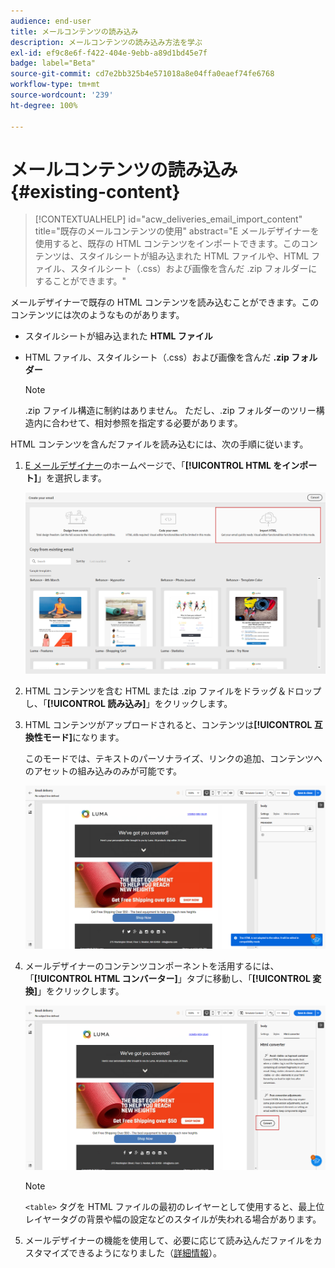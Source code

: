 ```yaml
---
audience: end-user
title: メールコンテンツの読み込み
description: メールコンテンツの読み込み方法を学ぶ
exl-id: ef9c8e6f-f422-404e-9ebb-a89d1bd45e7f
badge: label="Beta"
source-git-commit: cd7e2bb325b4e571018a8e04ffa0eaef74fe6768
workflow-type: tm+mt
source-wordcount: '239'
ht-degree: 100%

---
```


# メールコンテンツの読み込み {#existing-content}

>[!CONTEXTUALHELP]
>id="acw_deliveries_email_import_content"
>title="既存のメールコンテンツの使用"
>abstract="E メールデザイナーを使用すると、既存の HTML コンテンツをインポートできます。このコンテンツは、スタイルシートが組み込まれた HTML ファイルや、HTML ファイル、スタイルシート（.css）および画像を含んだ .zip フォルダーにすることができます。"

メールデザイナーで既存の HTML コンテンツを読み込むことができます。このコンテンツには次のようなものがあります。

* スタイルシートが組み込まれた **HTML ファイル**
* HTML ファイル、スタイルシート（.css）および画像を含んだ **.zip フォルダー**

  >[!NOTE]
  >
  >.zip ファイル構造に制約はありません。 ただし、.zip フォルダーのツリー構造内に合わせて、相対参照を指定する必要があります。

HTML コンテンツを含んだファイルを読み込むには、次の手順に従います。

1. [E メールデザイナー](get-started-email-designer.md)のホームページで、「**[!UICONTROL HTML をインポート]**」を選択します。

   ![](assets/html-import.png)

1. HTML コンテンツを含む HTML または .zip ファイルをドラッグ＆ドロップし、「**[!UICONTROL 読み込み]**」をクリックします。

1. HTML コンテンツがアップロードされると、コンテンツは&#x200B;**[!UICONTROL 互換性モード]**&#x200B;になります。

   このモードでは、テキストのパーソナライズ、リンクの追加、コンテンツへのアセットの組み込みのみが可能です。

   ![](assets/html-imported.png)

1. メールデザイナーのコンテンツコンポーネントを活用するには、「**[!UICONTROL HTML コンバーター]**」タブに移動し、「**[!UICONTROL 変換]**」をクリックします。

   ![](assets/html-imported-2.png)

   >[!NOTE]
   >
   > `<table>` タグを HTML ファイルの最初のレイヤーとして使用すると、最上位レイヤータグの背景や幅の設定などのスタイルが失われる場合があります。

1. メールデザイナーの機能を使用して、必要に応じて読み込んだファイルをカスタマイズできるようになりました（[詳細情報](content-components.md)）。

